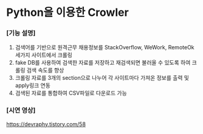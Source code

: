 # Python을 이용한 Crowler

### [기능 설명]

1. 검색어를 기반으로 원격근무 채용정보를 StackOverflow, WeWork, RemoteOk 세가지 사이트에서 크롤링
2. fake DB를 사용하여 검색한 자료를 저장하고 재검색되면 불러올 수 있도록 하여 크롤링 검색 속도를 향상
3. 크롤링 자료를 3개의 section으로 나누어 각 사이트마다 가져온 정보를 출력 및 apply링크 연동
4. 검색된 자료를 통합하여 CSV파일로 다운로드 가능

### [시연 영상]

https://devraphy.tistory.com/58

